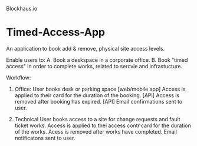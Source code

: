 Blockhaus.io

# Timed-Access-App
An application to book add &amp; remove, physical site access levels.

Enable users to: 
A. Book a deskspace in a corporate office. 
B. Book "timed access" in order to complete works, related to sercvie and infrastucture.

Workflow:

1. Office:
 User books desk or parking space [web/mobile app]
 Access is applied to their card for the duration of the booking. [API]
 Access is removed after booking has expired. [API]
 Email confirmations sent to user.

2. Technical
   User books access to a site for change requests and fault ticket works.
   Access is applied to thei access contr·card for the duration of the works.
   Acess is removed after works have completed.
   Email notificatons sent to user.
